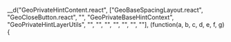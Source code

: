 \_\_d("GeoPrivateHintContent.react", ["GeoBaseSpacingLayout.react", "GeoCloseButton.react", "", "GeoPrivateBaseHintContext", "GeoPrivateHintLayerUtils", "", "", "", "", "", "", ""], (function(a, b, c, d, e, f, g) {
